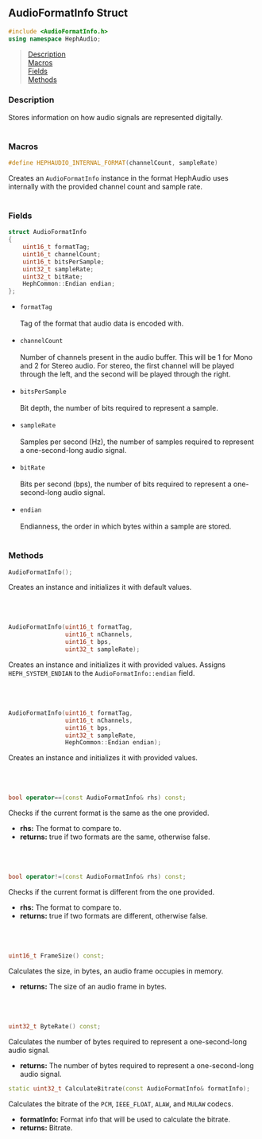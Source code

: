 ## AudioFormatInfo Struct
```c++
#include <AudioFormatInfo.h>
using namespace HephAudio;
```

> [Description](#description)<br>
[Macros](#macros)<br>
[Fields](#fields)<br>
[Methods](#methods)

### Description
Stores information on how audio signals are represented digitally.
<br><br>

### Macros
```c++
#define HEPHAUDIO_INTERNAL_FORMAT(channelCount, sampleRate)
```
Creates an ``AudioFormatInfo`` instance in the format HephAudio uses internally with the provided channel count and sample rate.
<br><br>

### Fields
```c++
struct AudioFormatInfo
{
    uint16_t formatTag;
    uint16_t channelCount;
    uint16_t bitsPerSample;
    uint32_t sampleRate;
    uint32_t bitRate;
    HephCommon::Endian endian;
};
```

- ``formatTag``
<br><br>
Tag of the format that audio data is encoded with.
<br><br>
- ``channelCount``
<br><br>
Number of channels present in the audio buffer. This will be 1 for Mono and 2 for Stereo audio. For stereo, the first channel will be played through the left, and the second will be played through the right.
<br><br>
- ``bitsPerSample``
<br><br>
Bit depth, the number of bits required to represent a sample.
<br><br>
- ``sampleRate``
<br><br>
Samples per second (Hz), the number of samples required to represent a one-second-long audio signal.
<br><br>
- ``bitRate``
<br><br>
Bits per second (bps), the number of bits required to represent a one-second-long audio signal.
<br><br>
- ``endian``
<br><br>
Endianness, the order in which bytes within a sample are stored.
<br><br>

### Methods

```c++
AudioFormatInfo();
```
Creates an instance and initializes it with default values.
<br><br><br><br>

```c++
AudioFormatInfo(uint16_t formatTag,
                uint16_t nChannels,
                uint16_t bps,
                uint32_t sampleRate);
```
Creates an instance and initializes it with provided values. Assigns ``HEPH_SYSTEM_ENDIAN`` to the ``AudioFormatInfo::endian`` field.
<br><br><br><br>

```c++
AudioFormatInfo(uint16_t formatTag,
                uint16_t nChannels,
                uint16_t bps,
                uint32_t sampleRate,
                HephCommon::Endian endian);
```
Creates an instance and initializes it with provided values.
<br><br><br><br>

```c++
bool operator==(const AudioFormatInfo& rhs) const;
```
Checks if the current format is the same as the one provided.
- **rhs:** The format to compare to.
- **returns:** true if two formats are the same, otherwise false.
<br><br><br><br>

```c++
bool operator!=(const AudioFormatInfo& rhs) const;
```
Checks if the current format is different from the one provided.
- **rhs:** The format to compare to.
- **returns:** true if two formats are different, otherwise false.
<br><br><br><br>

```c++
uint16_t FrameSize() const;
```
Calculates the size, in bytes, an audio frame occupies in memory.
- **returns:** The size of an audio frame in bytes.
<br><br><br><br>

```c++
uint32_t ByteRate() const;
```
Calculates the number of bytes required to represent a one-second-long audio signal.
- **returns:** The number of bytes required to represent a one-second-long audio signal.

```c++
static uint32_t CalculateBitrate(const AudioFormatInfo& formatInfo);
```
Calculates the bitrate of the ``PCM``, ``IEEE_FLOAT``, ``ALAW``, and ``MULAW`` codecs.
- **formatInfo:** Format info that will be used to calculate the bitrate.
- **returns:** Bitrate.
<br><br><br><br>
